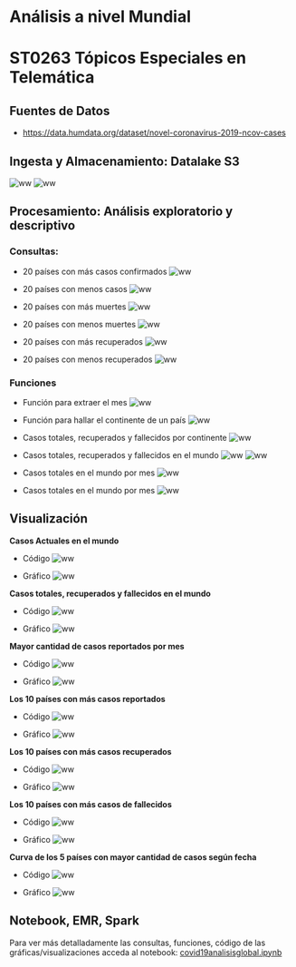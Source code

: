 # Análisis a nivel Mundial
# ST0263 Tópicos Especiales en Telemática


## Fuentes de Datos
* https://data.humdata.org/dataset/novel-coronavirus-2019-ncov-cases

## Ingesta y Almacenamiento: Datalake S3
![ww](images/cs31.png)
![ww](images/cs32.png)

## Procesamiento: Análisis exploratorio y descriptivo

### Consultas:

* 20 países con más casos confirmados
![ww](images/pmc.png)

* 20 países con menos casos
![ww](images/pmec.png)

* 20 países con más muertes
![ww](images/pmm.png)

* 20 países con menos muertes
![ww](images/pmem.png)

* 20 países con más recuperados
![ww](images/pmr.png)

* 20 países con menos recuperados
![ww](images/pmer.png)

### Funciones

* Función para extraer el mes
![ww](images/f1.png)

* Función para hallar el continente de un país
![ww](images/f2.png)

* Casos totales, recuperados y fallecidos por continente
![ww](images/f21.png)

* Casos totales, recuperados y fallecidos en el mundo
![ww](images/consultas.png)
![ww](images/consultas2.png)

* Casos totales en el mundo por mes
![ww](images/mcxm.png)

* Casos totales en el mundo por mes
![ww](images/mcxf.png)

## Visualización 

**Casos Actuales en el mundo**

* Código
![ww](images/c1.png)

* Gráfico
![ww](images/g1.png)

**Casos totales, recuperados y fallecidos en el mundo**

* Código
![ww](images/c2.png)

* Gráfico
![ww](images/g2.png)

**Mayor cantidad de casos reportados por mes**

* Código
![ww](images/c3.png)

* Gráfico
![ww](images/g3.png)

**Los 10 países con más casos reportados**

* Código
![ww](images/c4.png)

* Gráfico
![ww](images/g4.png)

**Los 10 países con más casos recuperados**

* Código
![ww](images/c5.png)

* Gráfico
![ww](images/g5.png)

**Los 10 países con más casos de fallecidos**

* Código
![ww](images/c6.png)

* Gráfico
![ww](images/g6.png)

**Curva de los 5 países con mayor cantidad de casos según fecha**

* Código
![ww](images/c7.png)

* Gráfico
![ww](images/g7.png)

## Notebook, EMR, Spark

Para ver más detalladamente las consultas, funciones, código de las gráficas/visualizaciones acceda al notebook:
[covid19analisisglobal.ipynb](covid19analisisglobal.ipynb)
